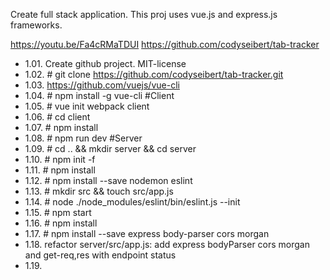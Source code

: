 Create full stack application.
This proj uses vue.js and express.js frameworks.

https://youtu.be/Fa4cRMaTDUI
https://github.com/codyseibert/tab-tracker

 - 1.01. Create github project. MIT-license
 - 1.02. \# git clone https://github.com/codyseibert/tab-tracker.git
 - 1.03. https://github.com/vuejs/vue-cli
 - 1.04. \# npm install -g vue-cli
#Client
 - 1.05. \# vue init webpack client
 - 1.06. \# cd client
 - 1.07. \# npm install
 - 1.08. \# npm run dev
#Server
 - 1.09. \# cd .. && mkdir server && cd server
 - 1.10. \# npm init -f
 - 1.11. \# npm install
 - 1.12. \# npm install --save nodemon eslint
 - 1.13. \# mkdir src && touch src/app.js
 - 1.14. \# node ./node_modules/eslint/bin/eslint.js --init
 - 1.15. \# npm start
 - 1.16. \# npm install
 - 1.17. \# npm install --save express body-parser cors morgan
 - 1.18. refactor server/src/app.js: add express bodyParser cors morgan and get-req,res with endpoint status 
 - 1.19. 

